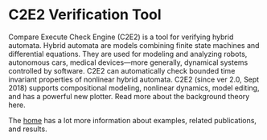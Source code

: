 # C2E2 Verification Tool

Compare Execute Check Engine (C2E2) is a tool for verifying hybrid automata. Hybrid automata are models combining finite state machines and differential equations. They are used for modeling and analyzing robots, autonomous cars, medical devices—more generally, dynamical systems controlled by software. C2E2 can automatically check bounded time invariant properties of nonlinear hybrid automata. C2E2 (since ver 2.0, Sept 2018) supports compositional modeling, nonlinear dynamics, model editing, and has a powerful new plotter. Read more about the background theory here. 

The [home](http://publish.illinois.edu/c2e2-tool/) has a lot more information about examples, related publications, and results.
